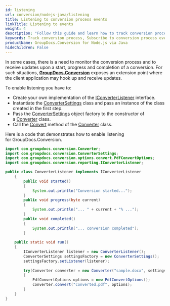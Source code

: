 ```yaml
---
id: listening
url: conversion/nodejs-java/listening
title: Listening to conversion process events
linkTitle: Listening to events
weight: 4
description: "Follow this guide and learn how to track conversion process by subscribing to specific events of GroupDocs.Conversion for Node.js via Java API."
keywords: Track conversion process, Subscribe to conversion process events
productName: GroupDocs.Conversion for Node.js via Java
hideChildren: False
---
```

In some cases, there is a need to monitor the conversion process and to receive updates upon a start, progress and completion of a conversion. For such situations, [**GroupDocs.Conversion**](https://products.groupdocs.com/conversion/java) exposes an extension point where the client application may hook up and receive updates. 

To enable listening you have to:

*   Create your own implementation of the [IConverterListener](https://reference.groupdocs.com/conversion/java/com.groupdocs.conversion.reporting/IConverterListener) interface.
*   Instantiate the [ConverterSettings](https://reference.groupdocs.com/conversion/java/com.groupdocs.conversion/ConverterSettings) class and pass an instance of the class created in the first step.
*   Pass the [ConverterSettings](https://reference.groupdocs.com/conversion/java/com.groupdocs.conversion/ConverterSettings) object factory to the constructor of a [Converter](https://reference.groupdocs.com/conversion/java/com.groupdocs.conversion/Converter) class.
*   Call the [Convert](https://reference.groupdocs.com/java/conversion/com.groupdocs.conversion/Converter#convert(java.lang.String,%20com.groupdocs.conversion.options.convert.ConvertOptions)) method of the [Converter](https://reference.groupdocs.com/conversion/java/com.groupdocs.conversion/Converter) class.

Here is a code that demonstrates how to enable listening for GroupDocs.Conversion.

```java
import com.groupdocs.conversion.Converter;
import com.groupdocs.conversion.ConverterSettings;
import com.groupdocs.conversion.options.convert.PdfConvertOptions;
import com.groupdocs.conversion.reporting.IConverterListener;

public class ConverterListener implements IConverterListener
	{
	    public void started()
	    {
	        System.out.println("Conversion started...");
	    }
	    public void progress(byte current)
	    {
	        System.out.println("... " + current + "% ...");
	    }
	    public void completed()
	    {
	        System.out.println("... conversion completed");
	    }
	
    public static void run()
    {              
        IConverterListener listener = new ConverterListener();        
        ConverterSettings settingsFactory = new ConverterSettings();
        settingsFactory.setListener(listener); 
                
        try(Converter converter = new Converter("sample.docx", settingsFactory))
        {
            PdfConvertOptions options = new PdfConvertOptions();
            converter.convert("converted.pdf", options);
        } 
    }
}
```